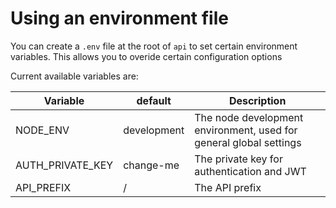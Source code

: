 # Using an environment file

You can create a `.env` file at the root of `api` to set certain environment variables.  This allows you to overide
certain configuration options

Current available variables are:

|Variable           |default        |Description|
|--------           |-------        |-----------|
|NODE_ENV           |development    |The node development environment, used for general global settings
|AUTH_PRIVATE_KEY   |change-me      |The private key for authentication and JWT
|API_PREFIX         |/              |The API prefix
